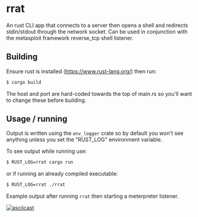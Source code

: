 
# rrat

An rust CLI app that connects to a server then opens a shell and redirects stdin/stdout through the network socket.
Can be used in conjunction with the metasploit framework reverse_tcp shell listener.


## Building

Ensure rust is installed (https://www.rust-lang.org/) then run:

```bash
$ cargo build
```

The host and port are hard-coded towards the top of main.rs so you'll want to change these before building.

## Usage / running

Output is written using the `env_logger` crate so by default you won't see anything unless you set the "RUST_LOG" environment variable.

To see output while running use:

```bash
$ RUST_LOG=rrat cargo run
```

or if running an already compiled executable:

```bash
$ RUST_LOG=rrat ./rrat
```

Example output after running `rrat` then starting a meterpreter listener.

[![asciicast](https://asciinema.org/a/WEoEK34wVe8iKmS5BIpxWOl8Y.png)](https://asciinema.org/a/WEoEK34wVe8iKmS5BIpxWOl8Y)

